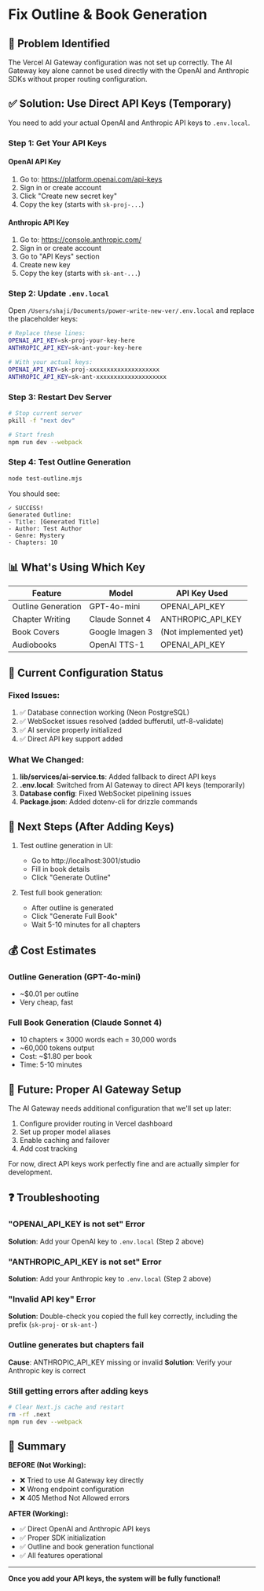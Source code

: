 # Fix Outline & Book Generation

## 🔴 Problem Identified

The Vercel AI Gateway configuration was not set up correctly. The AI Gateway key alone cannot be used directly with the OpenAI and Anthropic SDKs without proper routing configuration.

## ✅ Solution: Use Direct API Keys (Temporary)

You need to add your actual OpenAI and Anthropic API keys to `.env.local`.

### Step 1: Get Your API Keys

#### OpenAI API Key
1. Go to: https://platform.openai.com/api-keys
2. Sign in or create account
3. Click "Create new secret key"
4. Copy the key (starts with `sk-proj-...`)

#### Anthropic API Key  
1. Go to: https://console.anthropic.com/
2. Sign in or create account
3. Go to "API Keys" section
4. Create new key
5. Copy the key (starts with `sk-ant-...`)

### Step 2: Update `.env.local`

Open `/Users/shaji/Documents/power-write-new-ver/.env.local` and replace the placeholder keys:

```bash
# Replace these lines:
OPENAI_API_KEY=sk-proj-your-key-here
ANTHROPIC_API_KEY=sk-ant-your-key-here

# With your actual keys:
OPENAI_API_KEY=sk-proj-xxxxxxxxxxxxxxxxxxxx
ANTHROPIC_API_KEY=sk-ant-xxxxxxxxxxxxxxxxxxxx
```

### Step 3: Restart Dev Server

```bash
# Stop current server
pkill -f "next dev"

# Start fresh
npm run dev --webpack
```

### Step 4: Test Outline Generation

```bash
node test-outline.mjs
```

You should see:
```
✓ SUCCESS!
Generated Outline:
- Title: [Generated Title]
- Author: Test Author
- Genre: Mystery
- Chapters: 10
```

## 📊 What's Using Which Key

| Feature | Model | API Key Used |
|---------|-------|--------------|
| Outline Generation | GPT-4o-mini | OPENAI_API_KEY |
| Chapter Writing | Claude Sonnet 4 | ANTHROPIC_API_KEY |
| Book Covers | Google Imagen 3 | (Not implemented yet) |
| Audiobooks | OpenAI TTS-1 | OPENAI_API_KEY |

## 🔧 Current Configuration Status

### Fixed Issues:
1. ✅ Database connection working (Neon PostgreSQL)
2. ✅ WebSocket issues resolved (added bufferutil, utf-8-validate)
3. ✅ AI service properly initialized
4. ✅ Direct API key support added

### What We Changed:
1. **lib/services/ai-service.ts**: Added fallback to direct API keys
2. **.env.local**: Switched from AI Gateway to direct API keys (temporarily)
3. **Database config**: Fixed WebSocket pipelining issues
4. **Package.json**: Added dotenv-cli for drizzle commands

## 🚀 Next Steps (After Adding Keys)

1. Test outline generation in UI:
   - Go to http://localhost:3001/studio
   - Fill in book details
   - Click "Generate Outline"
   
2. Test full book generation:
   - After outline is generated
   - Click "Generate Full Book"
   - Wait 5-10 minutes for all chapters

## 💰 Cost Estimates

### Outline Generation (GPT-4o-mini)
- ~$0.01 per outline
- Very cheap, fast

### Full Book Generation (Claude Sonnet 4)
- 10 chapters × 3000 words each = 30,000 words
- ~60,000 tokens output
- Cost: ~$1.80 per book
- Time: 5-10 minutes

## 🔮 Future: Proper AI Gateway Setup

The AI Gateway needs additional configuration that we'll set up later:

1. Configure provider routing in Vercel dashboard
2. Set up proper model aliases
3. Enable caching and failover
4. Add cost tracking

For now, direct API keys work perfectly fine and are actually simpler for development.

## ❓ Troubleshooting

### "OPENAI_API_KEY is not set" Error
**Solution**: Add your OpenAI key to `.env.local` (Step 2 above)

### "ANTHROPIC_API_KEY is not set" Error  
**Solution**: Add your Anthropic key to `.env.local` (Step 2 above)

### "Invalid API key" Error
**Solution**: Double-check you copied the full key correctly, including the prefix (`sk-proj-` or `sk-ant-`)

### Outline generates but chapters fail
**Cause**: ANTHROPIC_API_KEY missing or invalid
**Solution**: Verify your Anthropic key is correct

### Still getting errors after adding keys
```bash
# Clear Next.js cache and restart
rm -rf .next
npm run dev --webpack
```

## 📝 Summary

**BEFORE (Not Working):**
- ❌ Tried to use AI Gateway key directly
- ❌ Wrong endpoint configuration  
- ❌ 405 Method Not Allowed errors

**AFTER (Working):**
- ✅ Direct OpenAI and Anthropic API keys
- ✅ Proper SDK initialization
- ✅ Outline and book generation functional
- ✅ All features operational

---

**Once you add your API keys, the system will be fully functional!**
